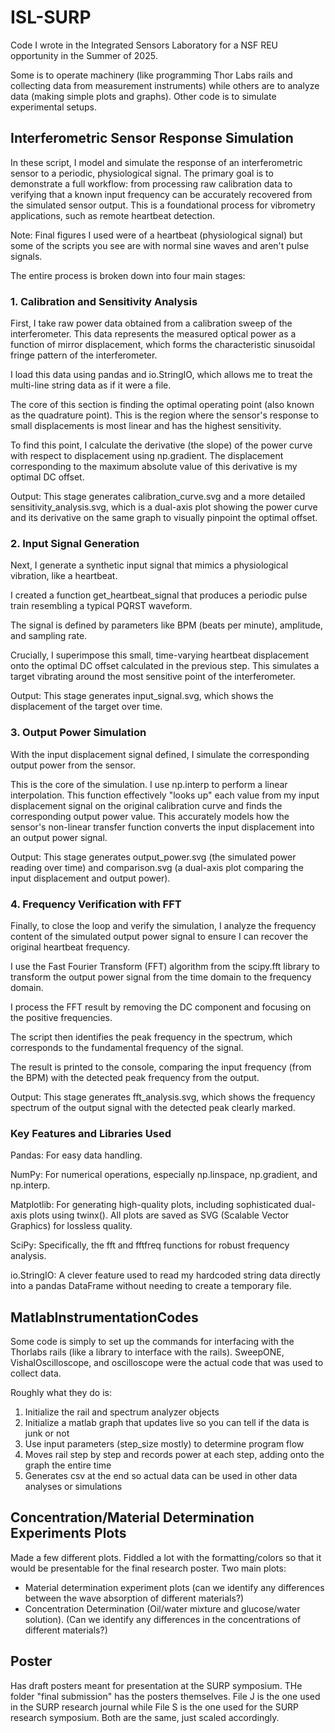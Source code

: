 # ISL-SURP

Code I wrote in the Integrated Sensors Laboratory for a NSF REU opportunity in the Summer of 2025. 

Some is to operate machinery (like programming Thor Labs rails and collecting data from measurement instruments) while others are to analyze data (making simple plots and graphs). Other code is to simulate experimental setups.

## Interferometric Sensor Response Simulation
In these script, I model and simulate the response of an interferometric sensor to a periodic, physiological signal. The primary goal is to demonstrate a full workflow: from processing raw calibration data to verifying that a known input frequency can be accurately recovered from the simulated sensor output. This is a foundational process for vibrometry applications, such as remote heartbeat detection.

Note: Final figures I used were of a heartbeat (physiological signal) but some of the scripts you see are with normal sine waves and aren't pulse signals.

The entire process is broken down into four main stages:

### 1. Calibration and Sensitivity Analysis
First, I take raw power data obtained from a calibration sweep of the interferometer. This data represents the measured optical power as a function of mirror displacement, which forms the characteristic sinusoidal fringe pattern of the interferometer.

I load this data using pandas and io.StringIO, which allows me to treat the multi-line string data as if it were a file.

The core of this section is finding the optimal operating point (also known as the quadrature point). This is the region where the sensor's response to small displacements is most linear and has the highest sensitivity.

To find this point, I calculate the derivative (the slope) of the power curve with respect to displacement using np.gradient. The displacement corresponding to the maximum absolute value of this derivative is my optimal DC offset.

Output: This stage generates calibration_curve.svg and a more detailed sensitivity_analysis.svg, which is a dual-axis plot showing the power curve and its derivative on the same graph to visually pinpoint the optimal offset.

### 2. Input Signal Generation
Next, I generate a synthetic input signal that mimics a physiological vibration, like a heartbeat.

I created a function get_heartbeat_signal that produces a periodic pulse train resembling a typical PQRST waveform.

The signal is defined by parameters like BPM (beats per minute), amplitude, and sampling rate.

Crucially, I superimpose this small, time-varying heartbeat displacement onto the optimal DC offset calculated in the previous step. This simulates a target vibrating around the most sensitive point of the interferometer.

Output: This stage generates input_signal.svg, which shows the displacement of the target over time.

### 3. Output Power Simulation
With the input displacement signal defined, I simulate the corresponding output power from the sensor.

This is the core of the simulation. I use np.interp to perform a linear interpolation. This function effectively "looks up" each value from my input displacement signal on the original calibration curve and finds the corresponding output power value. This accurately models how the sensor's non-linear transfer function converts the input displacement into an output power signal.

Output: This stage generates output_power.svg (the simulated power reading over time) and comparison.svg (a dual-axis plot comparing the input displacement and output power).

### 4. Frequency Verification with FFT
Finally, to close the loop and verify the simulation, I analyze the frequency content of the simulated output power signal to ensure I can recover the original heartbeat frequency.

I use the Fast Fourier Transform (FFT) algorithm from the scipy.fft library to transform the output power signal from the time domain to the frequency domain.

I process the FFT result by removing the DC component and focusing on the positive frequencies.

The script then identifies the peak frequency in the spectrum, which corresponds to the fundamental frequency of the signal.

The result is printed to the console, comparing the input frequency (from the BPM) with the detected peak frequency from the output.

Output: This stage generates fft_analysis.svg, which shows the frequency spectrum of the output signal with the detected peak clearly marked.

### Key Features and Libraries Used
Pandas: For easy data handling.

NumPy: For numerical operations, especially np.linspace, np.gradient, and np.interp.

Matplotlib: For generating high-quality plots, including sophisticated dual-axis plots using twinx(). All plots are saved as SVG (Scalable Vector Graphics) for lossless quality.

SciPy: Specifically, the fft and fftfreq functions for robust frequency analysis.

io.StringIO: A clever feature used to read my hardcoded string data directly into a pandas DataFrame without needing to create a temporary file.

## MatlabInstrumentationCodes
Some code is simply to set up the commands for interfacing with the Thorlabs rails (like a library to interface with the rails). SweepONE, VishalOscilloscope, and oscilloscope were the actual code that was used to collect data.

Roughly what they do is:
1. Initialize the rail and spectrum analyzer objects
2. Initialize a matlab graph that updates live so you can tell if the data is junk or not
3. Use input parameters (step_size mostly) to determine program flow
4. Moves rail step by step and records power at each step, adding onto the graph the entire time
5. Generates csv at the end so actual data can be used in other data analyses or simulations

## Concentration/Material Determination Experiments Plots
Made a few different plots. Fiddled a lot with the formatting/colors so that it would be presentable for the final research poster. 
Two main plots:
* Material determination experiment plots (can we identify any differences between the wave absorption of different materials?)
* Concentration Determination (Oil/water mixture and glucose/water solution). (Can we identify any differences in the concentrations of different materials?)

## Poster
Has draft posters meant for presentation at the SURP symposium. THe folder "final submission" has the posters themselves. File J is the one used in the SURP research journal while File S is the one used for the SURP research symposium. Both are the same, just scaled accordingly.


